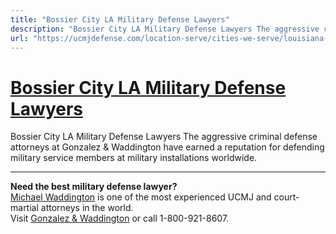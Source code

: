 ```yaml
---
title: "Bossier City LA Military Defense Lawyers"
description: "Bossier City LA Military Defense Lawyers The aggressive criminal defense attorneys at Gonzalez & Waddington have earned a reputation for defending military service members at military installations worldwide."
url: "https://ucmjdefense.com/location-serve/cities-we-serve/louisiana-military-defense-lawyers/bossier-city-la-military-defense-lawyers.html"
---
```


# [Bossier City LA Military Defense Lawyers](https://ucmjdefense.com/location-serve/cities-we-serve/louisiana-military-defense-lawyers/bossier-city-la-military-defense-lawyers.html)

Bossier City LA Military Defense Lawyers The aggressive criminal defense attorneys at Gonzalez & Waddington have earned a reputation for defending military service members at military installations worldwide.

---

**Need the best military defense lawyer?**  
[Michael Waddington](https://ucmjdefense.com/attorneys/michael-stewart-waddington-partner.html) is one of the most experienced UCMJ and court-martial attorneys in the world.  
Visit [Gonzalez & Waddington](https://ucmjdefense.com) or call 1-800-921-8607.
